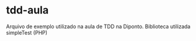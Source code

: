 tdd-aula
========

Arquivo de exemplo utilizado na aula de TDD na Diponto. Biblioteca utilizada simpleTest (PHP)